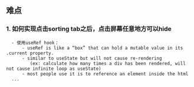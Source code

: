 ## 难点
### 1. 如何实现点击sorting tab之后，点击屏幕任意地方可以hide
      - 使用useRef hook：
          - useRef is like a “box” that can hold a mutable value in its .current property.
          - similar to useState but will not cause re-rendering 
             (ex: calculate how many times a div has been rendered, will not cause infinite loop as useState)
          - most people use it is to reference an element inside the html
      ...